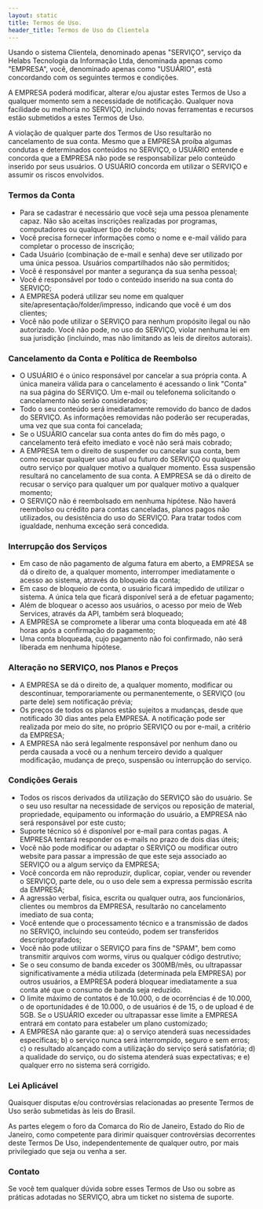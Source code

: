 ```yaml
---
layout: static
title: Termos de Uso.
header_title: Termos de Uso do Clientela
---
```


Usando o sistema Clientela, denominado apenas "SERVIÇO", serviço da Helabs Tecnologia da Informação Ltda, denominada apenas como "EMPRESA", você, denominado apenas como "USUÁRIO", está concordando com os seguintes termos e condições.

A EMPRESA poderá modificar, alterar e/ou ajustar estes Termos de Uso a qualquer momento sem a necessidade de notificação. Qualquer nova facilidade ou melhoria no SERVIÇO, incluindo novas ferramentas e recursos estão submetidos a estes Termos de Uso.

A violação de qualquer parte dos Termos de Uso resultarão no cancelamento de sua conta. Mesmo que a EMPRESA proíba algumas condutas e determinados conteúdos no SERVIÇO, o USUÁRIO entende e concorda que a EMPRESA não pode se responsabilizar pelo conteúdo inserido por seus usuários. O USUÁRIO concorda em utilizar o SERVIÇO e assumir os riscos envolvidos.

### Termos da Conta

 * Para se cadastrar é necessário que você seja uma pessoa plenamente capaz. Não são aceitas inscrições realizadas por programas, computadores ou qualquer tipo de robots;
 * Você precisa fornecer informações como o nome e e-mail válido para completar o processo de inscrição;
 * Cada Usuário (combinação de e-mail e senha) deve ser utilizado por uma única pessoa. Usuários compartilhados não são permitidos;
 * Você é responsável por manter a segurança da sua senha pessoal;
 * Você é responsável por todo o conteúdo inserido na sua conta do SERVIÇO;
 * A EMPRESA poderá utilizar seu nome em qualquer site/apresentação/folder/impresso, indicando que você é um dos clientes;
 * Você não pode utilizar o SERVIÇO para nenhum propósito ilegal ou não autorizado. Você não pode, no uso do SERVIÇO, violar nenhuma lei em sua jurisdição (incluindo, mas não limitando as leis de direitos autorais).

### Cancelamento da Conta e Política de Reembolso

 * O USUÁRIO é o único responsável por cancelar a sua própria conta. A única maneira válida para o cancelamento é acessando o link "Conta" na sua página do SERVIÇO. Um e-mail ou telefonema solicitando o cancelamento não serão considerados;
 * Todo o seu conteúdo será imediatamente removido do banco de dados do SERVIÇO. As informações removidas não poderão ser recuperadas, uma vez que sua conta foi cancelada;
 * Se o USUÁRIO cancelar sua conta antes do fim do mês pago, o cancelamento terá efeito imediato e você não será mais cobrado;
 * A EMPRESA tem o direito de suspender ou cancelar sua conta, bem como recusar qualquer uso atual ou futuro do SERVIÇO ou qualquer outro serviço por qualquer motivo a qualquer momento. Essa suspensão resultará no cancelamento de sua conta. A EMPRESA se dá o direito de recusar o serviço para qualquer um por qualquer motivo a qualquer momento;
 * O SERVIÇO não é reembolsado em nenhuma hipótese. Não haverá reembolso ou crédito para contas canceladas, planos pagos não utilizados, ou desistência do uso do SERVIÇO. Para tratar todos com igualdade, nenhuma exceção será concedida.

### Interrupção dos Serviços

 * Em caso de não pagamento de alguma fatura em aberto, a EMPRESA se dá o direito de, a qualquer momento, interromper imediatamente o acesso ao sistema, através do bloqueio da conta;
 * Em caso de bloqueio de conta, o usuário ficará impedido de utilizar o sistema. A única tela que ficará disponível será a de efetuar pagamento;
 * Além de bloquear o acesso aos usuários, o acesso por meio de Web Services, através da API, também será bloqueado;
 * A EMPRESA se compromete a liberar uma conta bloqueada em até 48 horas após a confirmação do pagamento;
 * Uma conta bloqueada, cujo pagamento não foi confirmado, não será liberada em nenhuma hipótese.

### Alteração no SERVIÇO, nos Planos e Preços

 * A EMPRESA se dá o direito de, a qualquer momento, modificar ou descontinuar, temporariamente ou permanentemente, o SERVIÇO (ou parte dele) sem notificação prévia;
 * Os preços de todos os planos estão sujeitos a mudanças, desde que notificado 30 dias antes pela EMPRESA. A notificação pode ser realizada por meio do site, no próprio SERVIÇO ou por e-mail, a critério da EMPRESA;
 * A EMPRESA não será legalmente responsável por nenhum dano ou perda causada a você ou a nenhum terceiro devido a qualquer modificação, mudança de preço, suspensão ou interrupção do serviço.

### Condições Gerais

 * Todos os riscos derivados da utilização do SERVIÇO são do usuário. Se o seu uso resultar na necessidade de serviços ou reposição de material, propriedade, equipamento ou informação do usuário, a EMPRESA não será responsável por este custo;
 * Suporte técnico só é disponível por e-mail para contas pagas. A EMPRESA tentará responder os e-mails no prazo de dois dias úteis;
 * Você não pode modificar ou adaptar o SERVIÇO ou modificar outro website para passar a impressão de que este seja associado ao SERVIÇO ou a algum serviço da EMPRESA;
 * Você concorda em não reproduzir, duplicar, copiar, vender ou revender o SERVIÇO, parte dele, ou o uso dele sem a expressa permissão escrita da EMPRESA;
 * A agressão verbal, física, escrita ou qualquer outra, aos funcionários, clientes ou membros da EMPRESA, resultarão no cancelamento imediato de sua conta;
 * Você entende que o processamento técnico e a transmissão de dados no SERVIÇO, incluindo seu conteúdo, podem ser transferidos descriptografados;
 * Você não pode utilizar o SERVIÇO para fins de "SPAM", bem como transmitir arquivos com worms, virus ou qualquer código destrutivo;
 * Se o seu consumo de banda exceder os 300MB/mês, ou ultrapassar significativamente a média utilizada (determinada pela EMPRESA) por outros usuários, a EMPRESA poderá bloquear imediatamente a sua conta até que o consumo de banda seja reduzido.
 * O limite máximo de contatos é de 10.000, o de ocorrências é de 10.000, o de oportunidades é de 10.000, o de usuários é de 15, o de upload é de 5GB. Se o USUÁRIO exceder ou ultrapassar esse limite a EMPRESA entrará em contato para estabeler um plano customizado;
 * A EMPRESA não garante que: a) o serviço atenderá suas necessidades específicas; b) o serviço nunca será interrompido, seguro e sem erros; c) o resultado alcançado com a utilização do serviço será satisfatória; d) a qualidade do serviço, ou do sistema atenderá suas expectativas; e e) qualquer erro no sistema será corrigido.

### Lei Aplicável

Quaisquer disputas e/ou controvérsias relacionadas ao presente Termos de Uso serão submetidas às leis do Brasil.

As partes elegem o foro da Comarca do Rio de Janeiro, Estado do Rio de Janeiro, como competente para dirimir quaisquer controvérsias decorrentes deste Termos De Uso, independentemente de qualquer outro, por mais privilegiado que seja ou venha a ser.

### Contato

Se você tem qualquer dúvida sobre esses Termos de Uso ou sobre as práticas adotadas no SERVIÇO, abra um ticket no sistema de suporte.